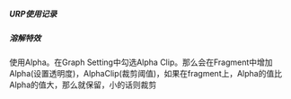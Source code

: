 ##### URP使用记录

##### 溶解特效

使用Alpha。在Graph Setting中勾选Alpha Clip。那么会在Fragment中增加Alpha(设置透明度)，AlphaClip(裁剪阈值)，如果在fragment上，Alpha的值比Alpha的值大，那么就保留，小的话则裁剪